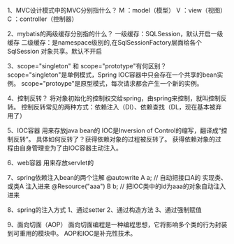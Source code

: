 1、MVC设计模式中的MVC分别指什么？
M ：model（模型）
V ：view（视图）
C ：controller（控制器）

2、mybatis的两级缓存分别指的什么？
一级缓存：SQLSession，默认开启一级缓存
二级缓存：是namespace级别的,在SqlSessionFactory层面给各个SqlSession 对象共享。默认不开启

3、scope="singleton" 和 scope="prototype"有何区别？
scope="singleton"是单例模式，Spring IOC容器中只会存在一个共享的bean实例。
scope="protoype"是原型模式，每次请求都会产生一个新的实例。

4、控制反转？
将对象初始化的控制权交给spring，由spring来控制，就叫控制反转。
控制反转常见的两种方式：依赖注入（DI）、依赖查找（DL，现在基本被弃用了）

5、IOC容器
用来存放java bean的
IOC是Inversion of Control的缩写，翻译成“控制反转”。
具体如何反转了？获得依赖对象的过程被反转了。
获得依赖对象的过程由自身管理变为了由IOC容器主动注入。



6、web容器
用来存放servlet的

7、spring依赖注入bean的两个注解
@autowrite A a;           // 自动把接口A的 实现类、或类A 注入进来
@Resource("aaa") B b;     // 把IOC类中的id为aaa的对象自动注入进来

8、spring的注入方式
1、通过setter
2、通过构造方法
3、通过强制赋值

9、面向切面（AOP）
面向切面编程是一种编程思想，它将影响多个类的行为封装到可重用的模块中。
AOP和IOC是补充性技术。

